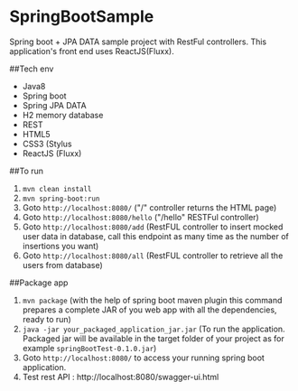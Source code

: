 # SpringBootSample
Spring boot + JPA DATA sample project with RestFul controllers. This application's front end uses ReactJS(Fluxx).

##Tech env
  - Java8
  - Spring boot
  - Spring JPA DATA
  - H2 memory database
  - REST
  - HTML5
  - CSS3 (Stylus
  - ReactJS (Fluxx)

##To run
  1. ```mvn clean install```
  2. ```mvn spring-boot:run```
  3. Goto ```http://localhost:8080/```   ("/" controller returns the HTML page)
  4. Goto ```http://localhost:8080/hello```  ("/hello" RESTFul controller)
  5. Goto ```http://localhost:8080/add```  (RestFUL controller to insert mocked user data in database, call this endpoint as many time as the number of insertions you want)
  6. Goto ```http://localhost:8080/all```  (RestFUL controller to retrieve all the users from database)
  
##Package app
  1. ```mvn package``` (with the help of spring boot maven plugin this command prepares a complete JAR of you web app with all the dependencies, ready to run)
  2. ```java -jar your_packaged_application_jar.jar``` (To run the application. Packaged jar will be available in the target folder of your project as for example ```springBootTest-0.1.0.jar```)
  3. Goto ```http://localhost:8080/``` to access your running spring boot application.
  4. Test rest API : http://localhost:8080/swagger-ui.html
